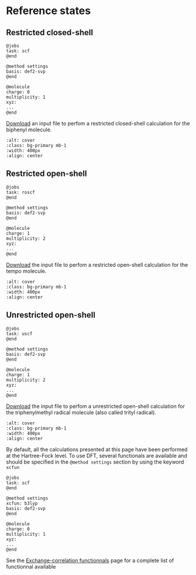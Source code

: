 # Reference states

## Restricted closed-shell

```
@jobs
task: scf
@end

@method settings
basis: def2-svp
@end

@molecule
charge: 0
multiplicity: 1
xyz:
...
@end
```
[Download](../input_files/biphenyl-scf.inp) an input file to perfom a restricted closed-shell calculation for the biphenyl molecule.

```{image} ../images/biphenyl.png
:alt: cover
:class: bg-primary mb-1
:width: 400px
:align: center
```

## Restricted open-shell

```
@jobs
task: roscf
@end

@method settings
basis: def2-svp
@end

@molecule
charge: 1
multiplicity: 2
xyz:
...
@end
```
[Download](../input_files/tempo-roscf.inp) the input file to perfom a restricted open-shell calculation for the tempo molecule.

```{image} ../images/tempo.png
:alt: cover
:class: bg-primary mb-1
:width: 400px
:align: center
```

## Unrestricted open-shell

```
@jobs
task: uscf
@end

@method settings
basis: def2-svp
@end

@molecule
charge: 1
multiplicity: 2
xyz:
...
@end
```
[Download](../input_files/tritylradical-uscf.inp) the input file to perfom a unrestricted open-shell calculation for the triphenylmethyl radical molecule (also called trityl radical).

```{image} ../images/trityl.png
:alt: cover
:class: bg-primary mb-1
:width: 400px
:align: center
```

By default, all the calculations presented at this page have been performed at the Hartree-Fock level. To use DFT, several functionals are available and should be specified in the ```@method settings``` section by using the keyword ```xcfun```

```
@jobs
task: scf
@end

@method settings
xcfun: b3lyp
basis: def2-svp
@end

@molecule
charge: 0
multiplicity: 1
xyz:
...
@end
```


See the [Exchange-correlation functionnals](./functionals.ipynb) page for a complete list of functionnal available

